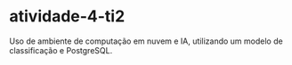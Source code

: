 # atividade-4-ti2
Uso de ambiente de computação em nuvem e IA, utilizando um modelo de classificação e PostgreSQL.
